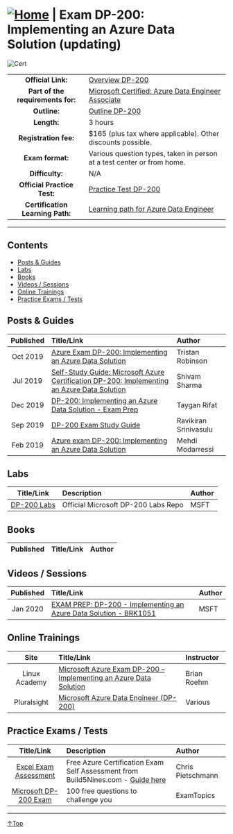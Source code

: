 # [![Home](/img/home.png)](certifications.md "Overview Certifications") | Exam DP-200: Implementing an Azure Data Solution (updating)
![Cert](/img/dp-200.png)

|                                   |                                                                                                                                 |
| :-------------------------------: | :------------------------------------------------------------------------------------------------------------------------------ |
|        **Official Link:**         | [Overview DP-200](https://docs.microsoft.com/en-us/learn/certifications/exams/DP-200)                                           |
| **Part of the requirements for:** | [Microsoft Certified: Azure Data Engineer Associate](https://docs.microsoft.com/en-us/learn/certifications/azure-data-engineer) |
|           **Outline:**            | [Outline DP-200](https://query.prod.cms.rt.microsoft.com/cms/api/am/binary/RE3Vzx2)                                             |
|            **Length:**            | 3 hours                                                                                                                         |
|       **Registration fee:**       | $165 (plus tax where applicable).  Other discounts possible.                                                                    |
|         **Exam format:**          | Various question types, taken in person at a test center or from home.                                                          |
|          **Difficulty:**          | N/A                                                                                                                             |
|    **Official Practice Test:**    | [Practice Test DP-200](https://us.mindhub.com/p/MU-DP-200)                                                                      |
| **Certification Learning Path:**  | [Learning path for Azure Data Engineer](https://query.prod.cms.rt.microsoft.com/cms/api/am/binary/RWuAzL)                       |


___

## Contents
- [Posts & Guides](#posts-&-guides)
- [Labs](#labs)
- [Books](#books)
- [Videos / Sessions](#videos-/-sessions)
- [Online Trainings](#online-trainings)
- [Practice Exams / Tests](#practice-exams-/-tests)


## Posts & Guides
| Published | Title/Link                                                                                                                                                                                                                       | Author                |
| :-------: | :------------------------------------------------------------------------------------------------------------------------------------------------------------------------------------------------------------------------------- | :-------------------- |
| Oct 2019  | [Azure Exam DP-200: Implementing an Azure Data Solution](https://adatis.co.uk/azure-exam-dp-200-implementing-an-azure-data-solution/)                                                                                            | Tristan Robinson      |
| Jul 2019  | [Self-Study Guide: Microsoft Azure Certification DP-200: Implementing an Azure Data Solution](https://medium.com/deep-ai/self-study-guide-microsoft-azure-certification-dp-200-implementing-an-azure-data-solution-a55616225ae3) | Shivam Sharma         |
| Dec 2019  | [DP-200: Implementing an Azure Data Solution - Exam Prep](https://www.taygan.co/blog/2019/12/31/dp-200-implementing-an-azure-data-solution-exam-prep)                                                                            | Taygan Rifat          |
| Sep 2019  | [DP-200 Exam Study Guide](https://ravikirans.com/dp-200-azure-exam-study-guide/)                                                                                                                                                 | Ravikiran Srinivasulu |
| Feb 2019  | [Azure exam DP-200: Implementing an Azure Data Solution](http://www.mycloudypuzzle.com/2019/02/15/azure-exam-dp-200-implementing-an-azure-data-solution/)                                                                        | Mehdi Modarressi      |

## Labs
|                                           Title/Link                                           | Description                         | Author |
| :--------------------------------------------------------------------------------------------: | :---------------------------------- | :----- |
| [DP-200 Labs](https://github.com/MicrosoftLearning/DP-200-Implementing-an-Azure-Data-Solution) | Official Microsoft DP-200 Labs Repo | MSFT   |


## Books
| Published | Title/Link | Author |
| :-------: | :--------- | :----- |



## Videos / Sessions
| Published | Title/Link                                                                                                       | Author |
| :-------: | :--------------------------------------------------------------------------------------------------------------- | :----- |
| Jan 2020  | [EXAM PREP: DP-200 - Implementing an Azure Data Solution - BRK1051](https://www.youtube.com/watch?v=ohya6zTa1Hg) | MSFT   |



## Online Trainings
|     Site      | Title/Link                                                                                                                                       | Instructor  |
| :-----------: | :----------------------------------------------------------------------------------------------------------------------------------------------- | :---------- |
| Linux Academy | [Microsoft Azure Exam DP-200 – Implementing an Azure Data Solution](https://linuxacademy.com/course/implementing-an-azure-data-solution-dp-200/) | Brian Roehm |
|  Pluralsight  | [Microsoft Azure Data Engineer (DP-200)](https://www.pluralsight.com/paths/microsoft-azure-data-engineer-dp-200)                                 | Various     |

## Practice Exams / Tests
|                                                                        Title/Link                                                                        | Description                                                                                                                                    | Author            |
| :------------------------------------------------------------------------------------------------------------------------------------------------------: | :--------------------------------------------------------------------------------------------------------------------------------------------- | :---------------- |
| [Excel Exam Assessment](https://github.com/Build5Nines/exam-assessments/blob/master/Assessments/Exam-Msft-DP-200-Self-Assessment-Build5Nines.xlsx?raw=1) | Free Azure Certification Exam Self Assessment from Build5Nines.com - [Guide here](https://build5nines.com/free-oss-exam-self-assessment-tool/) | Chris Pietschmann |
|                                       [Microsoft DP-200 Exam](https://www.examtopics.com/exams/microsoft/dp-200/)                                        | 100 free questions to challenge you                                                                                                            | ExamTopics        |

___
 <a href="#top" title="Back to the top.">↑Top</a>
